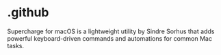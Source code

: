 # .github
Supercharge for macOS is a lightweight utility by Sindre Sorhus that adds powerful keyboard-driven commands and automations for common Mac tasks.
